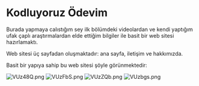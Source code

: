 <h1>Kodluyoruz Ödevim</h1>
<p>Burada yapmaya calıstığım sey ilk bölümdeki videolardan ve kendi yaptığım ufak çaplı araştırmalardan elde ettiğim bilgiler ile basit bir web sitesi hazırlamaktı.</p>
<p>Web sitesi üç sayfadan oluşmaktadır: ana sayfa, iletişim ve hakkımızda.</p>
<p>Basit bir yapıya sahip bu web sitesi şöyle görünmektedir:</p>
<img src="https://imgyukle.com/f/2022/07/16/VUz48Q.png" alt="VUz48Q.png" border="0">
<img src="https://imgyukle.com/f/2022/07/16/VUzFbS.png" alt="VUzFbS.png" border="0">
<img src="https://imgyukle.com/f/2022/07/16/VUzZQb.png" alt="VUzZQb.png" border="0">
<img src="https://imgyukle.com/f/2022/07/16/VUzbgs.png" alt="VUzbgs.png" border="0">
